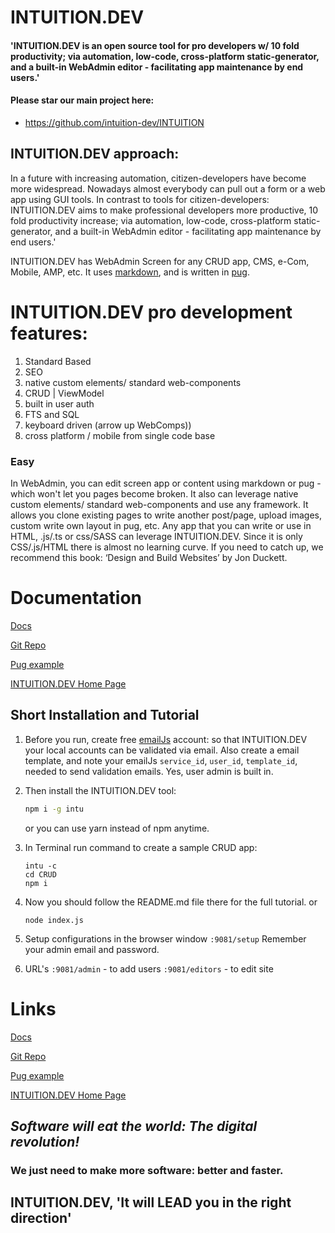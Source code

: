 
# INTUITION.DEV

#### 'INTUITION.DEV is an open source tool for pro developers w/ 10 fold productivity; via automation, low-code, cross-platform static-generator, and a built-in WebAdmin editor - facilitating app maintenance by end users.'

#### Please star our main project here:
- https://github.com/intuition-dev/INTUITION

## INTUITION.DEV approach:

In a future with increasing automation, citizen-developers have become more widespread. Nowadays almost everybody can pull out a form or a web app using GUI tools.
In contrast to tools for citizen-developers: INTUITION.DEV aims to make professional developers more productive, 10 fold productivity increase; via automation, low-code, cross-platform static-generator, and a built-in WebAdmin editor - facilitating app maintenance by end users.'

INTUITION.DEV has WebAdmin Screen for any CRUD app, CMS, e-Com, Mobile, AMP, etc.  It uses [markdown](https://daringfireball.net/projects/markdown/syntax), and is written in [pug](https://pugjs.org/language/tags.html).

# INTUITION.DEV pro development features:

1. Standard Based
1. SEO
2. native custom elements/ standard web-components
2. CRUD | ViewModel
2. built in user auth
2. FTS and SQL
2. keyboard driven (arrow up WebComps))
2. cross platform / mobile from single code base


### Easy

In WebAdmin, you can edit screen app or content using markdown or pug - which won't let you pages become broken. It also can leverage native custom elements/ standard web-components and use any framework. It allows you clone existing pages to write another post/page, upload images, custom write own layout in pug, etc. Any app that you can write or use in HTML, .js/.ts or css/SASS can leverage INTUITION.DEV. Since it is only CSS/.js/HTML there is almost no learning curve.  If you need to catch up, we recommend this book: ‘Design and Build Websites’ by Jon Duckett.


# Documentation

[Docs](http://docs.mbake.org)

[Git Repo](http://git.mbake.org)

[Pug example](https://pug.mbake.org)

[INTUITION.DEV Home Page](https://www.INTU.DEV)


## Short Installation and Tutorial

1. Before you run, create free [emailJs](https://www.emailjs.com) account: so that INTUITION.DEV your local accounts can be validated via email. Also create a email template, and note your emailJs `service_id`, `user_id`,  `template_id`, needed to send validation emails. Yes, user admin is built in.

2. Then install the INTUITION.DEV tool:
    ```bash
    npm i -g intu
    ```
    or you can use yarn instead of npm anytime.

3. In Terminal run command to create a sample CRUD app: 
    ```
    intu -c
    cd CRUD
    npm i
    ```

4. Now you should follow the README.md file there for the full tutorial.
or
    ```
    node index.js
    ```

5. Setup configurations in the browser window `:9081/setup`
   Remember your admin email and password.

6. URL's
   `:9081/admin` - to add users
   `:9081/editors` - to edit site


# Links

[Docs](http://docs.mbake.org)

[Git Repo](http://git.mbake.org)

[Pug example](https://pug.mbake.org)

[INTUITION.DEV Home Page](https://www.INTU.DEV)


## *Software will eat the world: The digital revolution!*
### We just need to make more software: better and faster.
## INTUITION.DEV, 'It will LEAD you in the right direction'
